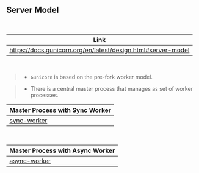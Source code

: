 ## Server Model

<br />

| Link |
| ---- |
| https://docs.gunicorn.org/en/latest/design.html#server-model |

<br />

> - `Gunicorn` is based on the pre-fork worker model.

> - There is a central master process that manages as set of worker <br />
    processes.

| Master Process with Sync Worker |
| ------------------------------- |
| [sync-worker](./images/01-master-process-sync-worker.png) |

<br />

| Master Process with Async Worker |
| -------------------------------- |
| [async-worker](./images/02-master-process-async-worker.png) |

<br />

